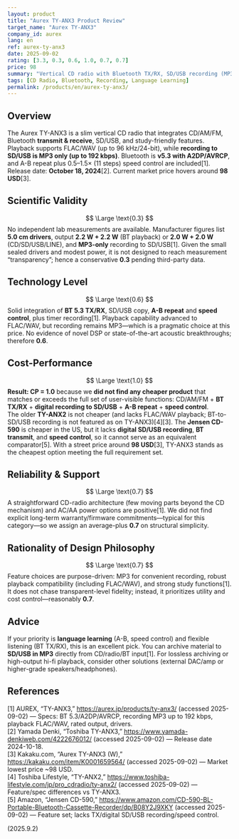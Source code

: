 ```yaml
---
layout: product
title: "Aurex TY-ANX3 Product Review"
target_name: "Aurex TY-ANX3"
company_id: aurex
lang: en
ref: aurex-ty-anx3
date: 2025-09-02
rating: [3.3, 0.3, 0.6, 1.0, 0.7, 0.7]
price: 98
summary: "Vertical CD radio with Bluetooth TX/RX, SD/USB recording (MP3 only), and language-learning features. Playback supports FLAC/WAV up to 96 kHz/24-bit; recording to SD/USB is limited to MP3."
tags: [CD Radio, Bluetooth, Recording, Language Learning]
permalink: /products/en/aurex-ty-anx3/
---
```


## Overview
The Aurex TY-ANX3 is a slim vertical CD radio that integrates CD/AM/FM, Bluetooth **transmit & receive**, SD/USB, and study-friendly features. Playback supports FLAC/WAV (up to 96 kHz/24-bit), while **recording to SD/USB is MP3 only (up to 192 kbps)**. Bluetooth is **v5.3 with A2DP/AVRCP**, and A-B repeat plus 0.5–1.5× (11 steps) speed control are included[1]. Release date: **October 18, 2024**[2]. Current market price hovers around **98 USD**[3].

## Scientific Validity
$$ \Large \text{0.3} $$
No independent lab measurements are available. Manufacturer figures list **5.0 cm drivers**, output **2.2 W + 2.2 W** (BT playback) or **2.0 W + 2.0 W** (CD/SD/USB/LINE), and **MP3-only** recording to SD/USB[1]. Given the small sealed drivers and modest power, it is not designed to reach measurement “transparency”; hence a conservative **0.3** pending third-party data.

## Technology Level
$$ \Large \text{0.6} $$
Solid integration of **BT 5.3 TX/RX**, SD/USB copy, **A-B repeat** and **speed control**, plus timer recording[1]. Playback capability advanced to FLAC/WAV, but recording remains MP3—which is a pragmatic choice at this price. No evidence of novel DSP or state-of-the-art acoustic breakthroughs; therefore **0.6**.

## Cost-Performance
$$ \Large \text{1.0} $$
**Result: CP = 1.0** because we **did not find any cheaper product** that matches or exceeds the full set of user-visible functions: CD/AM/FM + **BT TX/RX** + **digital recording to SD/USB** + **A-B repeat** + **speed control**.  
The older **TY-ANX2** is not cheaper (and lacks FLAC/WAV playback; BT-to-SD/USB recording is not featured as on TY-ANX3)[4][3]. The **Jensen CD-590** is cheaper in the US, but it lacks **digital SD/USB recording**, **BT transmit**, and **speed control**, so it cannot serve as an equivalent comparator[5]. With a street price around **98 USD**[3], TY-ANX3 stands as the cheapest option meeting the full requirement set.

## Reliability & Support
$$ \Large \text{0.7} $$
A straightforward CD-radio architecture (few moving parts beyond the CD mechanism) and AC/AA power options are positive[1]. We did not find explicit long-term warranty/firmware commitments—typical for this category—so we assign an average-plus **0.7** on structural simplicity.

## Rationality of Design Philosophy
$$ \Large \text{0.7} $$
Feature choices are purpose-driven: MP3 for convenient recording, robust playback compatibility (including FLAC/WAV), and strong study functions[1]. It does not chase transparent-level fidelity; instead, it prioritizes utility and cost control—reasonably **0.7**.

## Advice
If your priority is **language learning** (A-B, speed control) and flexible listening (BT TX/RX), this is an excellent pick. You can archive material to **SD/USB in MP3** directly from CD/radio/BT input[1]. For lossless archiving or high-output hi-fi playback, consider other solutions (external DAC/amp or higher-grade speakers/headphones).

## References
[1] AUREX, “TY-ANX3,” https://aurex.jp/products/ty-anx3/ (accessed 2025-09-02) — Specs: BT 5.3/A2DP/AVRCP, recording MP3 up to 192 kbps, playback FLAC/WAV, rated output, drivers.  
[2] Yamada Denki, “Toshiba TY-ANX3,” https://www.yamada-denkiweb.com/4222676012/ (accessed 2025-09-02) — Release date 2024-10-18.  
[3] Kakaku.com, “Aurex TY-ANX3 (W),” https://kakaku.com/item/K0001659564/ (accessed 2025-09-02) — Market lowest price ~98 USD.  
[4] Toshiba Lifestyle, “TY-ANX2,” https://www.toshiba-lifestyle.com/jp/pro_cdradio/ty-anx2/ (accessed 2025-09-02) — Feature/spec differences vs TY-ANX3.  
[5] Amazon, “Jensen CD-590,” https://www.amazon.com/CD-590-BL-Portable-Bluetooth-Cassette-Recorder/dp/B08Y2J9XKY (accessed 2025-09-02) — Feature set; lacks TX/digital SD/USB recording/speed control.

(2025.9.2)

